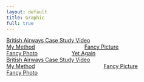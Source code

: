 ```yaml
---
layout: default
title: Graphic
full: true
---
```

<div class="jmm-tiles">

<div class="jmm-tile" style="display:inline-block;background:url(/images/stock/1.jpeg) no-repeat center center;background-size:cover;width:60%;">
<a data-fancybox href="/images/stock/1.jpeg"><span>British Airways Case Study Video</span></a>
</div>

<div class="jmm-tile" style="display:inline-block;background:url(/images/stock/5.jpeg) no-repeat center center;background-size:cover;width:40%;">
<a data-fancybox href="/images/stock/1.jpeg"><span>My Method</span></a>
</div>

<div class="jmm-tile" style="display:inline-block;background:url(/images/stock/6.jpeg) no-repeat center center;background-size:cover;width:33.3%;">
<a data-fancybox href="/images/stock/1.jpeg"><span>Fancy Picture</span></a>
</div>

<div class="jmm-tile" style="display:inline-block;background:url(/images/stock/7.jpeg) no-repeat center center;background-size:cover;width:33.3%;">
<a data-fancybox href="/images/stock/1.jpeg"><span>Fancy Photo</span></a>
</div>

<div class="jmm-tile" style="display:inline-block;background:url(/images/stock/2.jpeg) no-repeat center center;background-size:cover;width:33.3%;">
<a data-fancybox href="/images/stock/1.jpeg"><span>Yet Again</span></a>
</div>






<div class="jmm-tile" style="display:inline-block;background:url(/images/stock/1.jpeg) no-repeat center center;background-size:cover;width:50%;">
<a data-fancybox href="/images/stock/1.jpeg"><span>British Airways Case Study Video</span></a>
</div>

<div class="jmm-tile" style="display:inline-block;background:url(/images/stock/5.jpeg) no-repeat center center;background-size:cover;width:50%;">
<a data-fancybox href="/images/stock/1.jpeg"><span>My Method</span></a>
</div>



<div class="jmm-tile" style="display:inline-block;background:url(/images/stock/6.jpeg) no-repeat center center;background-size:cover;width:40%;">
<a data-fancybox href="/images/stock/1.jpeg"><span>Fancy Picture</span></a>
</div>

<div class="jmm-tile" style="display:inline-block;background:url(/images/stock/7.jpeg) no-repeat center center;background-size:cover;width:60%;">
<a data-fancybox href="/images/stock/1.jpeg"><span>Fancy Photo</span></a>
</div>



</div>